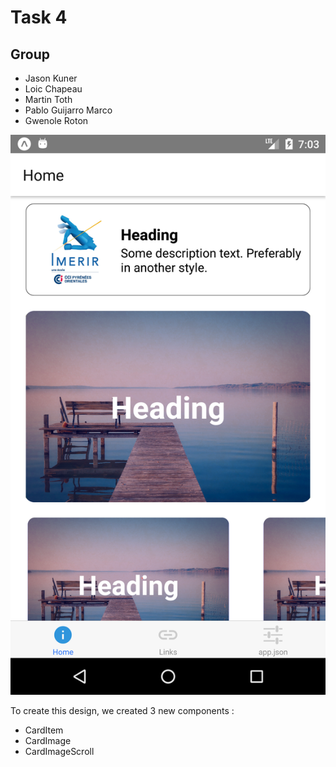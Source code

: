 # Task 4

## Group
* Jason Kuner
* Loic Chapeau
* Martin Toth
* Pablo Guijarro Marco
* Gwenole Roton 

![screenShoot](Task4/sc.png) 

To create this design, we created 3 new components : 
* CardItem
* CardImage
* CardImageScroll
